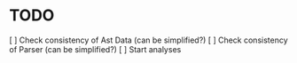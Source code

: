 # TODO

[ ] Check consistency of Ast Data (can be simplified?)
[ ] Check consistency of Parser (can be simplified?)
[ ] Start analyses